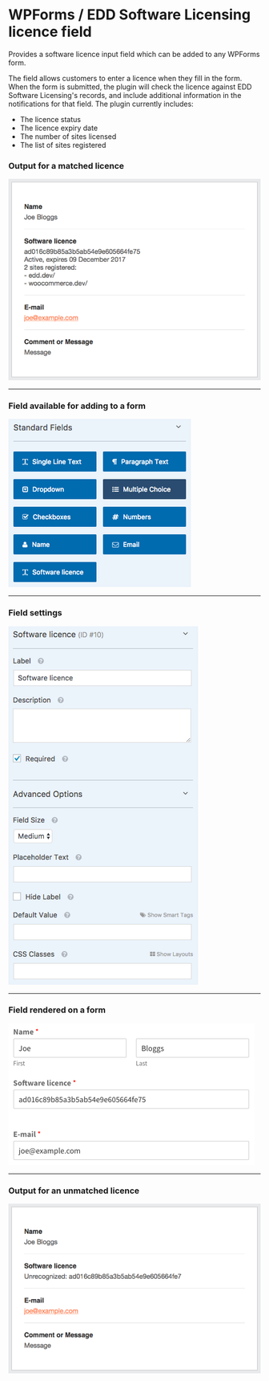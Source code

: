 # WPForms / EDD Software Licensing licence field

Provides a software licence input field which can be added to any WPForms form.

The field allows customers to enter a licence when they fill in the form. When the form is submitted, the plugin will check the licence against EDD Software Licensing's records, and include additional information in the notifications for that field. The plugin currently includes:

- The licence status
- The licence expiry date
- The number of sites licensed
- The list of sites registered

### Output for a matched licence
![Output for a matched licence](/images/screenshot-4.png?raw=true "Output for a matched licence")
<hr>

### Field available for adding to a form

![Field available for adding to a form](/images/screenshot-1.png?raw=true "Field available for adding to a form")

<hr>

### Field settings
![Field settings](/images/screenshot-2.png?raw=true "Field settings")
<hr>

### Field rendered on a form
![Field rendered on a form](/images/screenshot-3.png?raw=true "Field rendered on a form")
<hr>

### Output for an unmatched licence
![Output for an unmatched licence](/images/screenshot-5.png?raw=true "Output for an unmatched licence")
